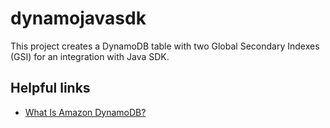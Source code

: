 # dynamojavasdk

This project creates a DynamoDB table with two Global Secondary Indexes (GSI) for an integration with Java SDK.

## Helpful links

- [What Is Amazon DynamoDB?][1]

[1]: https://docs.aws.amazon.com/amazondynamodb/latest/developerguide/Introduction.html